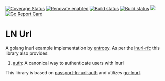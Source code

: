 [![Coverage Status](https://coveralls.io/repos/github/xplorfin/lnurlauth/badge.svg?branch=master)](https://coveralls.io/github/xplorfin/lnurlauth?branch=master)
[![Renovate enabled](https://img.shields.io/badge/renovate-enabled-brightgreen.svg)](https://app.renovatebot.com/dashboard#github/xplorfin/lnurlauth)
[![Build status](https://github.com/xplorfin/lnurlauth/workflows/test/badge.svg)](https://github.com/xplorfin/lnurlauth/actions?query=workflow%3Atest)
[![Build status](https://github.com/xplorfin/lnurlauth/workflows/goreleaser/badge.svg)](https://github.com/xplorfin/lnurlauth/actions?query=workflow%3Agoreleaser)
[![](https://godoc.org/github.com/xplorfin/lnurlauth?status.svg)](https://godoc.org/github.com/xplorfin/lnurlauth)
[![Go Report Card](https://goreportcard.com/badge/github.com/xplorfin/lnurlauth)](https://goreportcard.com/report/github.com/xplorfin/lnurlauth)

# LN Url

A golang lnurl example implementation by [entropy](https://entropy.rocks). As per the [lnurl-rfc](https://github.com/fiatjaf/lnurl-rfc) this library also provides:

1. [auth](auth.go): A canonical way to authenticate users with lnurl 

This library is based on [passport-ln-url-auth](https://github.com/chill117/passport-lnurl-auth) and utilizes [go-lnurl](https://github.com/fiatjaf/go-lnurl).
